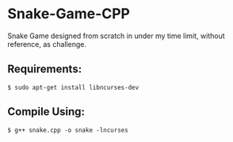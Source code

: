 
# Snake-Game-CPP
Snake Game designed from scratch in under my time limit, without reference, as challenge.


## Requirements:

	$ sudo apt-get install libncurses-dev

## Compile Using:

	$ g++ snake.cpp -o snake -lncurses
